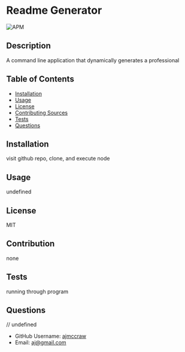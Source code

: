 # Readme Generator

  ![APM](https://img.shields.io/apm/l/readme)
  <br />

  ## Description
  A command line application that dynamically generates a professional
  <br />

  ## Table of Contents
  - [Installation](#installation)
  - [Usage](#usage)
  - [License](#license)
  - [Contributing Sources](#contribution)
  - [Tests](#tests)
  - [Questions](#questions)
  
  ## Installation
  visit github repo, clone, and execute node

  ## Usage
  undefined

  ## License
  MIT

  ## Contribution
  none

  ## Tests
  running through program

  ## Questions
  // undefined
  * GitHub Username: <a name = "questions">[ajmccraw](https://github.com/ajmccraw)</a>
  * Email: <a name = "questions">aj@gmail.com</a>
